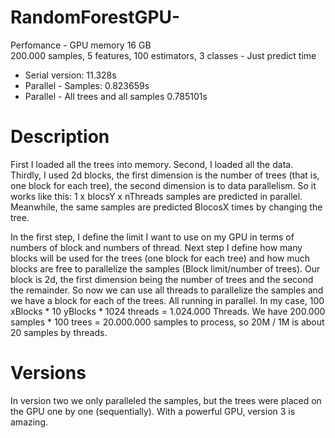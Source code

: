 # RandomForestGPU-

Perfomance - GPU memory 16 GB	 
200.000 samples, 5 features, 100 estimators, 3 classes - Just predict time
* Serial version: 11.328s
* Parallel - Samples: 0.823659s
* Parallel - All trees and all samples 0.785101s


# Description
First I loaded all the trees into memory. Second, I loaded all the data. Thirdly, I used 2d blocks, the first dimension is the number of trees (that is, one block for each tree), the second dimension is to data parallelism. So it works like this: 1 x blocsY x nThreads samples are predicted in parallel. Meanwhile, the same samples are predicted BlocosX times by changing the tree.

In the first step, I define the limit I want to use on my GPU in terms of numbers of block and numbers of thread. Next step I define how many blocks will be used for the trees (one block for each tree) and how much blocks are free to parallelize the samples (Block limit/number of trees). Our block is 2d, the first dimension being the number of trees and the second the remainder. So now we can use all threads to parallelize the samples and we have a block for each of the trees. All running in parallel. In my case, 100 xBlocks * 10 yBlocks * 1024 threads = 1.024.000 Threads. We have 200.000 samples * 100 trees = 20.000.000 samples to process, so 20M / 1M is about 20 samples by threads.

# Versions
In version two we only paralleled the samples, but the trees were placed on the GPU one by one (sequentially). With a powerful GPU, version 3 is amazing.
